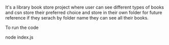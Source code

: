 It's a library book store project where user can see different types of books and csn store  their preferred choice and store in their own folder for future reference if they serach by folder name they can see all their books.

To run the code

node index.js
